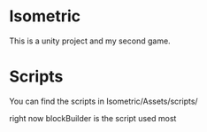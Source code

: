 # Isometric
This is a unity project and my second game. 

# Scripts
You can find the scripts in Isometric/Assets/scripts/

right now blockBuilder is the script used most
